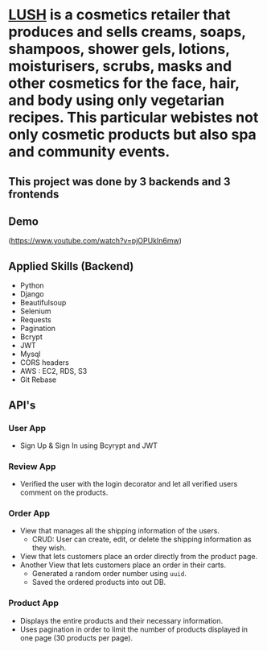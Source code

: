 # [LUSH](https://www.lush.co.kr/main/index.php) is a cosmetics retailer that produces and sells creams, soaps, shampoos, shower gels, lotions, moisturisers, scrubs, masks and other cosmetics for the face, hair, and body using only vegetarian recipes. This particular webistes not only cosmetic products but also spa and community events.

## This project was done by 3 backends and 3 frontends

## Demo
(https://www.youtube.com/watch?v=pjOPUkIn6mw)

## Applied Skills (Backend)

- Python
- Django
- Beautifulsoup
- Selenium
- Requests
- Pagination
- Bcrypt
- JWT
- Mysql
- CORS headers
- AWS : EC2, RDS, S3
- Git Rebase

## API's
### User App
- Sign Up & Sign In using Bcyrypt and JWT

### Review App
- Verified the user with the login decorator and let all verified users comment on the products.

### Order App
- View that manages all the shipping information of the users.
  - CRUD: User can create, edit, or delete the shipping information as they wish.
- View that lets customers place an order directly from the product page.
- Another View that lets customers place an order in their carts.
  - Generated a random order number using ```uuid```.
  - Saved the ordered products into out DB.

### Product App
- Displays the entire products and their necessary information.
- Uses pagination in order to limit the number of products displayed in one page (30 products per page).
